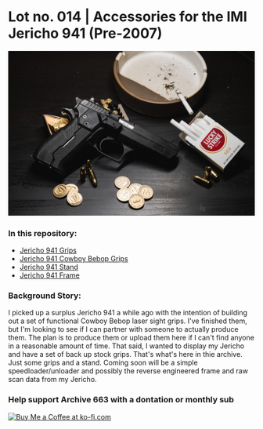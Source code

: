 # Lot no. 014 | Accessories for the IMI Jericho 941 (Pre-2007)

![samplePhoto001](https://github.com/Archive-663/jericho941/blob/main/ASSETS/photo/2%20(0).jpg)

### In this repository:
- [Jericho 941 Grips](https://github.com/Archive-663/jericho941/tree/main/Grips)
- [Jericho 941 Cowboy Bebop Grips](https://github.com/Archive-663/jericho941/tree/main/CowboyBebopGrips)
- [Jericho 941 Stand](https://github.com/Archive-663/jericho941/tree/main/Stand)
- [Jericho 941 Frame](https://github.com/Archive-663/jericho941/tree/main/Frame)

### Background Story:
I picked up a surplus Jericho 941 a while ago with the intention of building out a set of functional Cowboy Bebop laser sight grips. I've finished them, but I'm looking to see if I can partner with someone to actually produce them. The plan is to produce them or upload them here if I can't find anyone in a reasonable amount of time. That said, I wanted to display my Jericho and have a set of back up stock grips. That's what's here in thie archive. Just some grips and a stand. Coming soon will be a simple speedloader/unloader and possibly the reverse engineered frame and raw scan data from my Jericho.

### Help support Archive 663 with a dontation or monthly sub

<a href='https://ko-fi.com/P5P3MHMSF' target='_blank'><img height='36' style='border:0px;height:36px;' src='https://storage.ko-fi.com/cdn/kofi2.png?v=3' border='0' alt='Buy Me a Coffee at ko-fi.com' /></a>

